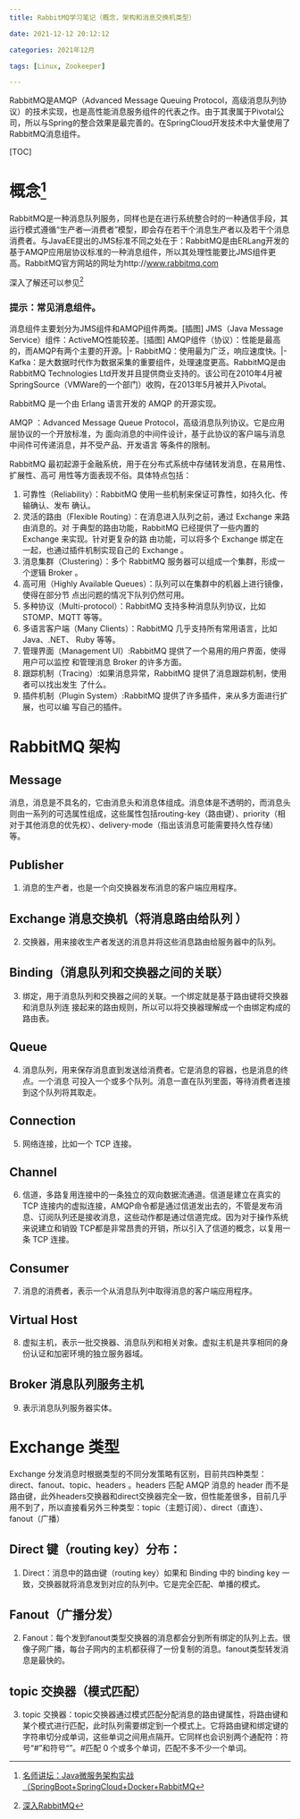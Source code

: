```yaml
---
title: RabbitMQ学习笔记（概念，架构和消息交换机类型）

date: 2021-12-12 20:12:12

categories: 2021年12月

tags: [Linux, Zookeeper]

---
```


RabbitMQ是AMQP（Advanced Message Queuing Protocol，高级消息队列协议）的技术实现，也是高性能消息服务组件的代表之作。由于其隶属于Pivotal公司，所以与Spring的整合效果是最完善的。在SpringCloud开发技术中大量使用了RabbitMQ消息组件。

<!-- more -->


[TOC]

# 概念[^1]

RabbitMQ是一种消息队列服务，同样也是在进行系统整合时的一种通信手段，其运行模式遵循“生产者—消费者”模型，即会存在若干个消息生产者以及若干个消息消费者。与JavaEE提出的JMS标准不同之处在于：RabbitMQ是由ERLang开发的基于AMQP应用层协议标准的一种消息组件，所以其处理性能要比JMS组件更高。RabbitMQ官方网站的网址为http://www.rabbitmq.com

深入了解还可以参见[^2]
### 提示：常见消息组件。

消息组件主要划分为JMS组件和AMQP组件两类。[插图] JMS（Java Message Service）组件：ActiveMQ性能较差。[插图] AMQP组件（协议）：性能是最高的，而AMQP有两个主要的开源。|- RabbitMQ：使用最为广泛，响应速度快。|- Kafka：是大数据时代作为数据采集的重要组件，处理速度更高。RabbitMQ是由RabbitMQ Technologies Ltd开发并且提供商业支持的。该公司在2010年4月被SpringSource（VMWare的一个部门）收购，在2013年5月被并入Pivotal。


RabbitMQ 是一个由 Erlang 语言开发的 AMQP 的开源实现。

AMQP ：Advanced Message Queue Protocol，高级消息队列协议。它是应用层协议的一个开放标准，为
面向消息的中间件设计，基于此协议的客户端与消息中间件可传递消息，并不受产品、开发语言
等条件的限制。

RabbitMQ 最初起源于金融系统，用于在分布式系统中存储转发消息，在易用性、扩展性、高可
用性等方面表现不俗。具体特点包括：
1. 可靠性（Reliability）：RabbitMQ 使用一些机制来保证可靠性，如持久化、传输确认、发布
确认。
2. 灵活的路由（Flexible Routing）：在消息进入队列之前，通过 Exchange 来路由消息的。对
于典型的路由功能，RabbitMQ 已经提供了一些内置的 Exchange 来实现。针对更复杂的路
由功能，可以将多个 Exchange 绑定在一起，也通过插件机制实现自己的 Exchange 。
3. 消息集群（Clustering）：多个 RabbitMQ 服务器可以组成一个集群，形成一个逻辑 Broker 。
4. 高可用（Highly Available Queues）：队列可以在集群中的机器上进行镜像，使得在部分节
点出问题的情况下队列仍然可用。
5. 多种协议（Multi-protocol）：RabbitMQ 支持多种消息队列协议，比如 STOMP、MQTT
等等。
6. 多语言客户端（Many Clients）：RabbitMQ 几乎支持所有常用语言，比如 Java、.NET、
Ruby 等等。
7. 管理界面（Management UI）:RabbitMQ 提供了一个易用的用户界面，使得用户可以监控
和管理消息 Broker 的许多方面。
8. 跟踪机制（Tracing）:如果消息异常，RabbitMQ 提供了消息跟踪机制，使用者可以找出发生
了什么。
9. 插件机制（Plugin System）:RabbitMQ 提供了许多插件，来从多方面进行扩展，也可以编
写自己的插件。

# RabbitMQ 架构
## Message
消息，消息是不具名的，它由消息头和消息体组成。消息体是不透明的，而消息头则由一系列的可选属性组成，这些属性包括routing-key（路由键）、priority（相对于其他消息的优先权）、delivery-mode（指出该消息可能需要持久性存储）等。

## Publisher
1. 消息的生产者，也是一个向交换器发布消息的客户端应用程序。

##  Exchange 消息交换机（将消息路由给队列 ）

2. 交换器，用来接收生产者发送的消息并将这些消息路由给服务器中的队列。

## Binding（消息队列和交换器之间的关联）

3. 绑定，用于消息队列和交换器之间的关联。一个绑定就是基于路由键将交换器和消息队列连
接起来的路由规则，所以可以将交换器理解成一个由绑定构成的路由表。

## Queue

4. 消息队列，用来保存消息直到发送给消费者。它是消息的容器，也是消息的终点。一个消息
可投入一个或多个队列。消息一直在队列里面，等待消费者连接到这个队列将其取走。

## Connection
5. 网络连接，比如一个 TCP 连接。

## Channel
6. 信道，多路复用连接中的一条独立的双向数据流通道。信道是建立在真实的 TCP 连接内的虚拟连接，AMQP命令都是通过信道发出去的，不管是发布消息、订阅队列还是接收消息，这些动作都是通过信道完成。因为对于操作系统来说建立和销毁 TCP都是非常昂贵的开销，所以引入了信道的概念，以复用一条 TCP 连接。

## Consumer
7. 消息的消费者，表示一个从消息队列中取得消息的客户端应用程序。

## Virtual Host
8. 虚拟主机，表示一批交换器、消息队列和相关对象。虚拟主机是共享相同的身份认证和加密环境的独立服务器域。

## Broker 消息队列服务主机
9. 表示消息队列服务器实体。

# Exchange 类型
Exchange 分发消息时根据类型的不同分发策略有区别，目前共四种类型：direct、fanout、topic、headers 。headers 匹配 AMQP 消息的 header 而不是路由键，此外headers交换器和direct交换器完全一致，但性能差很多，目前几乎用不到了，所以直接看另外三种类型：topic（主题订阅）、direct（直连）、fanout（广播）

## Direct 键（routing key）分布：
1. Direct：消息中的路由键（routing key）如果和 Binding 中的 binding key 一致，交换器就将消息发到对应的队列中。它是完全匹配、单播的模式。

## Fanout（广播分发）
2. Fanout：每个发到fanout类型交换器的消息都会分到所有绑定的队列上去。很像子网广播，每台子网内的主机都获得了一份复制的消息。fanout类型转发消息是最快的。

## topic 交换器（模式匹配）
3. topic 交换器：topic交换器通过模式匹配分配消息的路由键属性，将路由键和某个模式进行匹配，此时队列需要绑定到一个模式上。它将路由键和绑定键的字符串切分成单词，这些单词之间用点隔开。它同样也会识别两个通配符：符号“#”和符号“”。#匹配 0 个或多个单词，匹配不多不少一个单词。

[^1]: [名师讲坛：Java微服务架构实战（SpringBoot+SpringCloud+Docker+RabbitMQ](https://weread.qq.com/web/reader/0e03209071c96a420e02710ka0a32dd027aa0a080f42962)

[^2]:[深入RabbitMQ](https://weread.qq.com/web/reader/80c32e0071dbdd9580c74f2k8f132430178f14e45fce0f7)